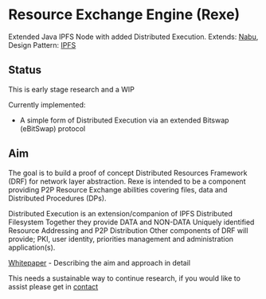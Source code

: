 # Resource Exchange Engine (Rexe)

Extended Java IPFS Node with added Distributed Execution. 
Extends: [Nabu](https://github.com/Peergos/nabu),
Design Pattern: [IPFS](https://ipfs.io)

## Status
This is early stage research and a WIP

Currently implemented:
* A simple form of Distributed Execution via an extended Bitswap (eBitSwap) protocol

## Aim
The goal is to build a proof of concept Distributed Resources Framework (DRF) for network layer abstraction. Rexe is intended to be a component providing P2P Resource Exchange abilities covering files, data and Distributed Procedures (DPs).

Distributed Execution is an extension/companion of IPFS Distributed Filesystem
Together they provide DATA and NON-DATA Uniquely identified Resource Addressing and P2P Distribution
Other components of DRF will provide; PKI, user identity, priorities management and administration application(s).

[Whitepaper](https://edgx.tech/assets/DRF.pdf) - Describing the aim and approach in detail 

This needs a sustainable way to continue research, if you would like to assist please get in [contact](mailto:tim@edgx.tech)
